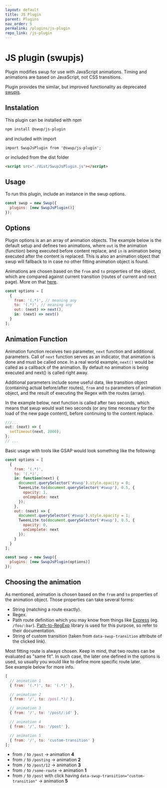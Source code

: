 ```yaml
---
layout: default
title: JS Plugin
parent: Plugins
nav_order: 5
permalink: /plugins/js-plugin
repo_link: /js-plugin
---
```


# JS plugin (swupjs)

Plugin modifies swup for use with JavaScript animations. Timing and animations are based on JavaScript, not CSS transitions.

Plugin provides the similar, but improved functionality as deprecated [swupjs](https://github.com/swup/swupjs).

## Instalation

This plugin can be installed with npm

```bash
npm install @swup/js-plugin
```

and included with import

```shell
import SwupJsPlugin from '@swup/js-plugin';
```

or included from the dist folder

```html
<script src="./dist/SwupJsPlugin.js"></script>
```

## Usage

To run this plugin, include an instance in the swup options.

```javascript
const swup = new Swup({
  plugins: [new SwupJsPlugin()]
});
```

## Options

Plugin options is an an array of animation objects.
The example below is the default setup and defines two animations,
where `out` is the animation (function) being executed before content replace, and `in` is animation being executed after the content is replaced.
This is also an animation object that swup will fallback to in case no other fitting animation object is found.

Animations are chosen based on the `from` and `to` properties of the object, which are compared against current transition (routes of current and next page).
More on that [here](#choosing-the-animation).

```javascript
const options = [
  {
    from: '(.*)', // meaning any
    to: '(.*)', // meaning any
    out: (next) => next(),
    in: (next) => next()
  }
];
```

## Animation Function

Animation function receives two parameter, `next` function and additional parameters.
Call of `next` function serves as an indicator, that animation is done and must be called once.
In a real world example, `next()` would be called as a callback of the animation.
By default no animation is being executed and next() is called right away.

Additional parameters include some useful data, like transition object (containing actual before/after routes), `from` and `to` parameters of animation object, and the result of executing the Regex with the routes (array).

In the example below, next function is called after two seconds,
which means that swup would wait two seconds (or any time necessary for the load of the new page content),
before continuing to the content replace.

```javascript
///...
out: (next) => {
  setTimeout(next, 2000);
};
// ...
```

Basic usage with tools like GSAP would look something like the following:

```javascript
const options = [
  {
    from: '(.*)',
    to: '(.*)',
    in: function(next) {
      document.querySelector('#swup').style.opacity = 0;
      TweenLite.to(document.querySelector('#swup'), 0.5, {
        opacity: 1,
        onComplete: next
      });
    },
    out: (next) => {
      document.querySelector('#swup').style.opacity = 1;
      TweenLite.to(document.querySelector('#swup'), 0.5, {
        opacity: 0,
        onComplete: next
      });
    }
  }
];

const swup = new Swup({
  plugins: [new SwupJsPlugin(options)]
});
```

## Choosing the animation

As mentioned, animation is chosen based on the `from` and `to` properties of the animation object.
Those properties can take several forms:

- String (matching a route exactly).
- Regex.
- Path route definition which you may know from things like [Express](https://expressjs.com/) (eg. `/foo/:bar`). [Path-to-RegExp](https://github.com/pillarjs/path-to-regexp) library is used for this purpose, so refer to their documentation.
- String of custom transition (taken from `data-swup-transition` attribute of the clicked link).

Most fitting route is always chosen.
Keep in mind, that two routes can be evaluated as "same fit".
In such case, the later one defined in the options is used, so usually you would like to define more specific route later.  
See example below for more info.

```javascript
[
  // animation 1
  { from: '(.*)', to: '(.*)' },

  // animation 2
  { from: '/', to: /pos(.*)/ },

  // animation 3
  { from: '/', to: '/post/:id' },

  // animation 4
  { from: '/', to: '/post' },

  // animation 5
  { from: '/', to: 'custom-transition' }
];
```

- from `/` to `/post` → animation **4**
- from `/` to `/posting` → animation **2**
- from `/` to `/post/12` → animation **3**
- from `/` to `/some-route` → animation **1**
- from `/` to `/post` with click having `data-swup-transition="custom-transition"` → animation **5**
